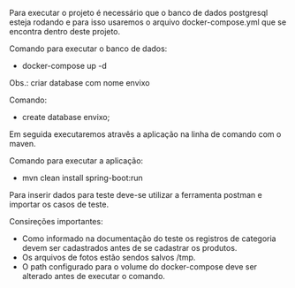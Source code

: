 Para executar o projeto é necessário que o banco de dados postgresql esteja rodando e para isso usaremos o arquivo docker-compose.yml que se encontra dentro deste projeto.

Comando para executar o banco de dados:
- docker-compose up -d

Obs.: criar database com nome envixo

Comando:
- create database envixo;

Em seguida executaremos atravês a aplicação na linha de comando com o maven.

Comando para executar a aplicação:
- mvn clean install spring-boot:run

Para inserir dados para teste deve-se utilizar a ferramenta postman e importar os casos de teste.

Consireções importantes:

- Como informado na documentação do teste os registros de categoria devem ser cadastrados antes de se cadastrar os produtos.
- Os arquivos de fotos estão sendos salvos /tmp.
- O path configurado para o volume do docker-compose deve ser alterado antes de executar o comando.